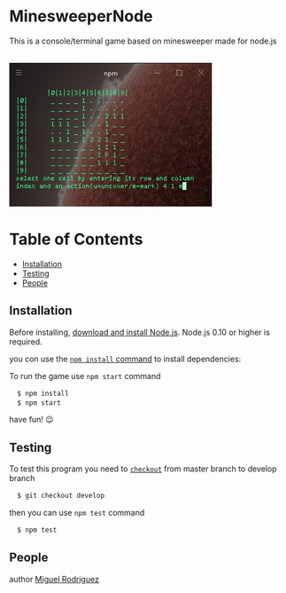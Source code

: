 # MinesweeperNode
This is a console/terminal game based on minesweeper made for node.js

<br><img src="img/IU.jpg" alt="IU picture" />

# Table of Contents
* [Installation](#installation)
* [Testing](#testing)
* [People](#people)

## Installation
Before installing, [download and install Node.js](https://nodejs.org/en/download/).
Node.js 0.10 or higher is required.

you con use the
[`npm install` command](https://docs.npmjs.com/getting-started/installing-npm-packages-locally) to install dependencies:

To run the game use `npm start` command

```bash
  $ npm install
  $ npm start
```

have fun! :wink:

## Testing
To test this program you need to [`checkout`](https://git-scm.com/docs/git-checkout) from master branch to develop branch

```bash
  $ git checkout develop
```
then you can use `npm test` command

```bash
  $ npm test
```

## People

author [Miguel Rodriguez](https://github.com/MiguelRodriguezR)
